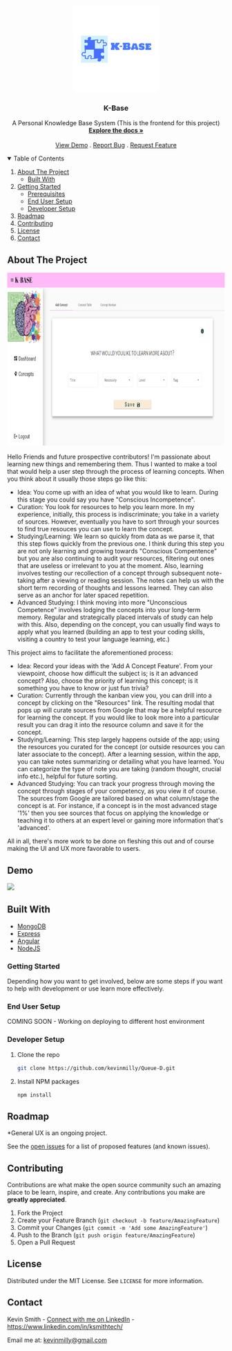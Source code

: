 <!-- PROJECT LOGO -->
<br />
<p align="center">
  <a href="">
    <img src="readme-assets/logo.png" alt="Logo" width="200" height="200">
  </a>

  <h3 align="center">K-Base</h3>

  <p align="center">
   A Personal Knowledge Base System (This is the frontend for this project)
    <br />
    <a href="https://github.com/kevinmilly/K-Base-frontend"><strong>Explore the docs »</strong></a>
    <br />
    <br />
    <a href="#demo">View Demo</a>
    .
    <a href="https://github.com/kevinmilly/K-Base-frontend/issues">Report Bug</a>
    .
    <a href="https://github.com/kevinmilly/K-Base-frontend/issues">Request Feature</a>
  </p>
</p>



<!-- TABLE OF CONTENTS -->
<details open="open">
  <summary>Table of Contents</summary>
  <ol>
    <li>
      <a href="#about-the-project">About The Project</a>
      <ul>
        <li><a href="#built-with">Built With</a></li>
      </ul>
    </li>
    <li>
      <a href="#getting-started">Getting Started</a>
      <ul>
        <li><a href="#prerequisites">Prerequisites</a></li>
        <li><a href="#generaluse">End User Setup</a></li>
        <li><a href="#installation">Developer Setup</a></li>
      </ul>
    </li>
    <li><a href="#roadmap">Roadmap</a></li>
    <li><a href="#contributing">Contributing</a></li>
    <li><a href="#license">License</a></li>
    <li><a href="#contact">Contact</a></li>

  </ol>
</details>



<!-- ABOUT THE PROJECT -->
## About The Project

<img src="readme-assets/screenshot.png" alt="screenshot" width="750" height="400">

Hello Friends and future prospective contributors!  I'm passionate about learning new things and remembering them.  Thus I wanted to make a tool that would help a user
step through the process of learning concepts.  When you think about it usually those steps go like this:

* Idea: You come up with an idea of what you would like to learn.  During this stage you could say you have "Conscious Incompetence".
* Curation: You look for resources to help you learn more.  In my experience, initially, this process is indiscriminate; you take in a variety of sources.  However, eventually you have to sort through your sources to find true resouces you can use to learn the concept.
* Studying/Learning: We learn so quickly from data as we parse it, that this step flows quickly from the previous one.  I think during this step you are not only learning and growing towards "Conscious Compentence" but you are also continuing to audit your resources, filtering out ones that are useless or irrelevant to you at the moment.  Also, learning involves testing our recollection of a concept through subsequent note-taking after a viewing or reading session.  The notes can help us with the short term recording of thoughts and lessons learned.  They can also serve as an anchor for later spaced repetition.
* Advanced Studying: I think moving into more "Unconscious Competence" involves lodging the concepts into your long-term memory.  Regular and strategically placed intervals of study can help with this.  Also, depending on the concept, you can usually find ways to apply what you learned (building an app to test your coding skills, visiting a country to test your language learning, etc.)

This project aims to facilitate the aforementioned process:

* Idea: Record your ideas with the 'Add A Concept Feature'.  From your viewpoint, choose how difficult the subject is; is it an advanced concept?  Also, choose the priority of learning this concept; is it something you have to know or just fun trivia?
* Curation: Currently through the kanban view you, you can drill into a concept by clicking on the "Resources" link.  The resulting modal that pops up will curate sources from Google that may be a helpful resource for learning the concept.  If you would like to look more into a particular result you can drag it into the resource column and save it for the concept.  
* Studying/Learning: This step largely happens outside of the app; using the resources you curated for the concept (or outside resources you can later associate to the concept).  After a learning session, within the app, you can take notes summarizing or detailing what you have learned.  You can categorize the type of note you are taking (random thought, crucial info etc.), helpful for future sorting.
* Advanced Studying: You can track your progress through moving the concept through stages of your competency, as you view it of course.  The sources from Google are tailored  based on what column/stage the concept is at.  For instance, if a concept is in the most advanced stage '1%' then you see sources that focus on applying the knowledge or teaching it to others at an expert level or gaining more information that's 'advanced'.

All in all, there's more work to be done on fleshing this out and of course making the UI and UX more favorable to users.


## Demo
<img src="readme-assets/kbase-demo.gif">

## Built With

* [MongoDB](https://www.mongodb.com/)
* [Express](https://expressjs.com/)
* [Angular](https://angular.io/)
* [NodeJS](https://nodejs.org/en/)


### Getting Started

Depending how you want to get involved, below are some steps if you want to help with development or use learn more effectively.

### End User Setup

COMING SOON - Working on deploying to different host environment

### Developer Setup

1. Clone the repo
   ```sh
   git clone https://github.com/kevinmilly/Queue-D.git
   ```
2. Install NPM packages
   ```sh
   npm install
   ```
## Roadmap

*General UX is an ongoing project.


See the [open issues](https://github.com/kevinmilly/QueueD/issues) for a list of proposed features (and known issues).

<!-- CONTRIBUTING -->
## Contributing

Contributions are what make the open source community such an amazing place to be learn, inspire, and create. Any contributions you make are **greatly appreciated**.


1. Fork the Project
2. Create your Feature Branch (`git checkout -b feature/AmazingFeature`)
3. Commit your Changes (`git commit -m 'Add some AmazingFeature'`)
4. Push to the Branch (`git push origin feature/AmazingFeature`)
5. Open a Pull Request



<!-- LICENSE -->
## License

Distributed under the MIT License. See `LICENSE` for more information.



<!-- CONTACT -->
## Contact

Kevin Smith - [Connect with me on LinkedIn](https://www.linkedin.com/in/ksmithtech/) - https://www.linkedin.com/in/ksmithtech/

Email me at: kevinmilly@gmail.com
